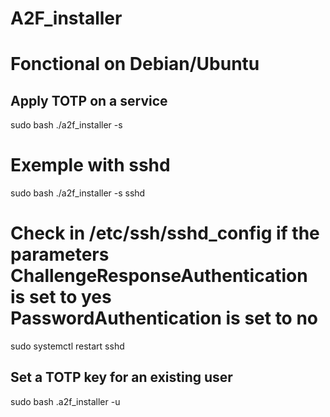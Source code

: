 # A2F_installer
# Fonctional on Debian/Ubuntu

## Apply TOTP on a service
sudo bash ./a2f_installer -s <service>

# Exemple with sshd
sudo bash ./a2f_installer -s sshd

# Check in /etc/ssh/sshd_config if the parameters ChallengeResponseAuthentication is set to yes  PasswordAuthentication is set to no
sudo systemctl restart sshd

## Set a TOTP key for an existing user
sudo bash .a2f_installer -u <username>
